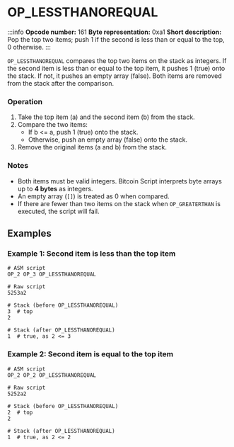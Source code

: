 # OP_LESSTHANOREQUAL

:::info
**Opcode number:** 161
**Byte representation:** 0xa1
**Short description:** Pop the top two items; push 1 if the second is less than or equal to the top, 0 otherwise.
:::

`OP_LESSTHANOREQUAL` compares the top two items on the stack as integers. If the second item is less than or equal to the top item, it pushes 1 (true) onto the stack. If not, it pushes an empty array (false). Both items are removed from the stack after the comparison.

### Operation

1.	Take the top item (a) and the second item (b) from the stack.
2.	Compare the two items:
    - If b <= a, push 1 (true) onto the stack.
    - Otherwise, push an empty array (false) onto the stack.
3.	Remove the original items (a and b) from the stack.

### Notes

- Both items must be valid integers. Bitcoin Script interprets byte arrays up to **4 bytes** as integers.
- An empty array (`[]`) is treated as 0 when compared.
- If there are fewer than two items on the stack when `OP_GREATERTHAN` is executed, the script will fail.

## Examples

### Example 1: Second item is less than the top item

```shell
# ASM script
OP_2 OP_3 OP_LESSTHANOREQUAL

# Raw script
5253a2

# Stack (before OP_LESSTHANOREQUAL)
3  # top
2

# Stack (after OP_LESSTHANOREQUAL)
1  # true, as 2 <= 3
```

### Example 2: Second item is equal to the top item

```shell
# ASM script
OP_2 OP_2 OP_LESSTHANOREQUAL

# Raw script
5252a2

# Stack (before OP_LESSTHANOREQUAL)
2  # top
2

# Stack (after OP_LESSTHANOREQUAL)
1  # true, as 2 <= 2
```
